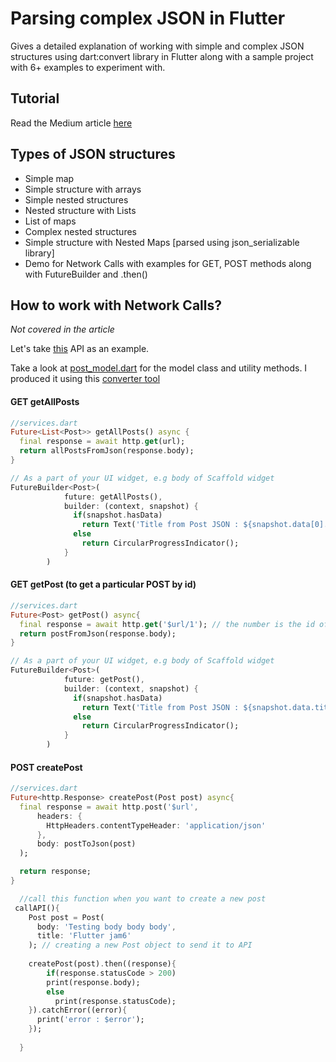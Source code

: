 # Parsing complex JSON in Flutter

Gives a detailed explanation of working with simple and complex JSON structures using dart:convert library in Flutter along with a sample project with 6+ examples to experiment with.

## Tutorial 

Read the Medium article [here](https://medium.com/flutter-community/parsing-complex-json-in-flutter-747c46655f51)

## Types of JSON structures
* Simple map
* Simple structure with arrays
* Simple nested structures
* Nested structure with Lists
* List of maps
* Complex nested structures
* Simple structure with Nested Maps [parsed using json_serializable library]
* Demo for Network Calls with examples for GET, POST methods along with FutureBuilder and .then() 


## How to work with Network Calls?
*Not covered in the article*

Let's take [this](https://jsonplaceholder.typicode.com/posts) API as an example. 

Take a look at [post_model.dart](https://github.com/PoojaB26/ParsingJSON-Flutter/blob/master/lib/model/post_model.dart) for the model class and utility methods. I produced it using this [converter tool](https://app.quicktype.io/)

#### GET getAllPosts

```dart
//services.dart
Future<List<Post>> getAllPosts() async {
  final response = await http.get(url);
  return allPostsFromJson(response.body);
}
```

```dart
// As a part of your UI widget, e.g body of Scaffold widget
FutureBuilder<Post>(
            future: getAllPosts(),
            builder: (context, snapshot) {
              if(snapshot.hasData)
                return Text('Title from Post JSON : ${snapshot.data[0].title}');
              else
                return CircularProgressIndicator();
            }
        )
```

#### GET getPost (to get a particular POST by id)

```dart
//services.dart
Future<Post> getPost() async{
  final response = await http.get('$url/1'); // the number is the id of the item being accessed
  return postFromJson(response.body);
}
```

```dart
// As a part of your UI widget, e.g body of Scaffold widget
FutureBuilder<Post>(
            future: getPost(),
            builder: (context, snapshot) {
              if(snapshot.hasData)
                return Text('Title from Post JSON : ${snapshot.data.title}');
              else
                return CircularProgressIndicator();
            }
        )
```

#### POST createPost

```dart
//services.dart
Future<http.Response> createPost(Post post) async{
  final response = await http.post('$url',
      headers: {
        HttpHeaders.contentTypeHeader: 'application/json'
      },
      body: postToJson(post)
  );

  return response;
}
```

```dart
  //call this function when you want to create a new post
 callAPI(){
    Post post = Post(
      body: 'Testing body body body',
      title: 'Flutter jam6'
    ); // creating a new Post object to send it to API
    
    createPost(post).then((response){
        if(response.statusCode > 200)
        print(response.body);
        else
          print(response.statusCode);
    }).catchError((error){
      print('error : $error');
    });
    
  }
```

  
